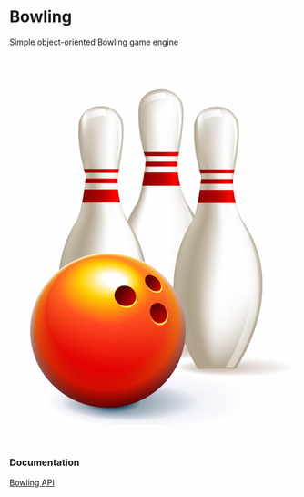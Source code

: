 # Bowling

Simple object-oriented Bowling game engine

<br>

![Screenshot](https://github.com/krzysiekpiasecki/Bowling/blob/master/docs/resources/web/Bowling_ball_and_pins_readme.png)

<br>

### Documentation

[Bowling API](https://krzysiekpiasecki.github.io/Bowling/api/index.html)
